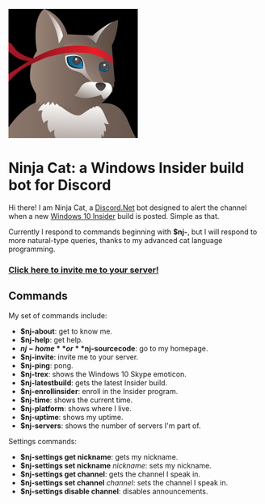 ![](src/avatar.png?raw=true)

# Ninja Cat: a Windows Insider build bot for Discord
Hi there! I am Ninja Cat, a [Discord.Net](https://github.com/RogueException/Discord.Net) bot designed to alert the channel when a new [Windows 10 Insider](https://insider.windows.com/) build is posted. Simple as that.

Currently I respond to commands beginning with **$nj-**, but I will respond to more natural-type queries, thanks to my advanced cat language programming.

### [Click here to invite me to your server!](https://discordapp.com/oauth2/authorize?permissions=0&client_id=232369430456172545&scope=bot) ###

## Commands ##
My set of commands include:
* **$nj-about**: get to know me.
* **$nj-help**: get help.
* **$nj-home** or **$nj-sourcecode**: go to my homepage.
* **$nj-invite**: invite me to your server.
* **$nj-ping**: pong.
* **$nj-trex**: shows the Windows 10 Skype emoticon.
* **$nj-latestbuild**: gets the latest Insider build.
* **$nj-enrollinsider**: enroll in the Insider program.
* **$nj-time**: shows the current time.
* **$nj-platform**: shows where I live.
* **$nj-uptime**: shows my uptime.
* **$nj-servers**: shows the number of servers I'm part of.

Settings commands:
* **$nj-settings get nickname**: gets my nickname.
* **$nj-settings set nickname** *nickname*: sets my nickname.
* **$nj-settings get channel**: gets the channel I speak in.
* **$nj-settings set channel** *channel*: sets the channel I speak in.
* **$nj-settings disable channel**: disables announcements.
